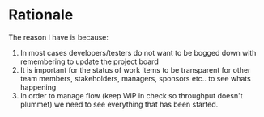 # Rationale

The reason I have is because:

1. In most cases developers/testers do not want to be bogged down with remembering to update the project board
2. It is important for the status of work items to be transparent for other team members, stakeholders, managers, sponsors etc.. to see whats happening
3. In order to manage flow (keep WIP in check so throughput doesn't plummet) we need to see everything that has been started.
